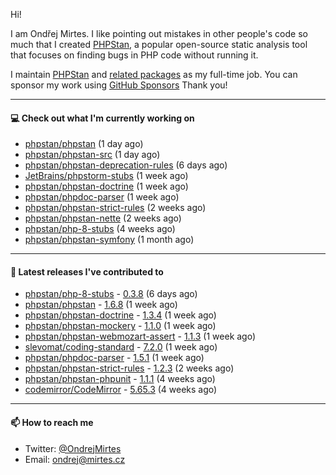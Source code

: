 Hi!

I am Ondřej Mirtes. I like pointing out mistakes in other people's code so much that I created [PHPStan](https://phpstan.org/), a popular open-source static analysis tool that focuses on finding bugs in PHP code without running it.

I maintain [PHPStan](https://github.com/phpstan/phpstan) and [related packages](https://github.com/phpstan/) as my full-time job. You can sponsor my work using [GitHub Sponsors](https://github.com/sponsors/ondrejmirtes) Thank you!

---

#### 💻 Check out what I'm currently working on

- [phpstan/phpstan](https://github.com/phpstan/phpstan) (1 day ago)
- [phpstan/phpstan-src](https://github.com/phpstan/phpstan-src) (1 day ago)
- [phpstan/phpstan-deprecation-rules](https://github.com/phpstan/phpstan-deprecation-rules) (6 days ago)
- [JetBrains/phpstorm-stubs](https://github.com/JetBrains/phpstorm-stubs) (1 week ago)
- [phpstan/phpstan-doctrine](https://github.com/phpstan/phpstan-doctrine) (1 week ago)
- [phpstan/phpdoc-parser](https://github.com/phpstan/phpdoc-parser) (1 week ago)
- [phpstan/phpstan-strict-rules](https://github.com/phpstan/phpstan-strict-rules) (2 weeks ago)
- [phpstan/phpstan-nette](https://github.com/phpstan/phpstan-nette) (2 weeks ago)
- [phpstan/php-8-stubs](https://github.com/phpstan/php-8-stubs) (4 weeks ago)
- [phpstan/phpstan-symfony](https://github.com/phpstan/phpstan-symfony) (1 month ago)

---

#### 🔭 Latest releases I've contributed to

- [phpstan/php-8-stubs](https://github.com/phpstan/php-8-stubs) - [0.3.8](https://github.com/phpstan/php-8-stubs/releases/tag/0.3.8) (6 days ago)
- [phpstan/phpstan](https://github.com/phpstan/phpstan) - [1.6.8](https://github.com/phpstan/phpstan/releases/tag/1.6.8) (1 week ago)
- [phpstan/phpstan-doctrine](https://github.com/phpstan/phpstan-doctrine) - [1.3.4](https://github.com/phpstan/phpstan-doctrine/releases/tag/1.3.4) (1 week ago)
- [phpstan/phpstan-mockery](https://github.com/phpstan/phpstan-mockery) - [1.1.0](https://github.com/phpstan/phpstan-mockery/releases/tag/1.1.0) (1 week ago)
- [phpstan/phpstan-webmozart-assert](https://github.com/phpstan/phpstan-webmozart-assert) - [1.1.3](https://github.com/phpstan/phpstan-webmozart-assert/releases/tag/1.1.3) (1 week ago)
- [slevomat/coding-standard](https://github.com/slevomat/coding-standard) - [7.2.0](https://github.com/slevomat/coding-standard/releases/tag/7.2.0) (1 week ago)
- [phpstan/phpdoc-parser](https://github.com/phpstan/phpdoc-parser) - [1.5.1](https://github.com/phpstan/phpdoc-parser/releases/tag/1.5.1) (1 week ago)
- [phpstan/phpstan-strict-rules](https://github.com/phpstan/phpstan-strict-rules) - [1.2.3](https://github.com/phpstan/phpstan-strict-rules/releases/tag/1.2.3) (2 weeks ago)
- [phpstan/phpstan-phpunit](https://github.com/phpstan/phpstan-phpunit) - [1.1.1](https://github.com/phpstan/phpstan-phpunit/releases/tag/1.1.1) (4 weeks ago)
- [codemirror/CodeMirror](https://github.com/codemirror/CodeMirror) - [5.65.3](https://github.com/codemirror/CodeMirror/releases/tag/5.65.3) (4 weeks ago)

---

#### 📫 How to reach me

- Twitter: [@OndrejMirtes](https://twitter.com/ondrejmirtes)
- Email: [ondrej@mirtes.cz](mailto:ondrej@mirtes.cz)
